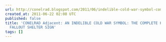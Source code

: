 ```yaml
---
url: http://conelrad.blogspot.com/2011/06/indelible-cold-war-symbol-complete.html
created_at: 2011-06-22 02:08 UTC
published: false
title: 'CONELRAD Adjacent: AN INDELIBLE COLD WAR SYMBOL: THE COMPLETE HISTORY OF THE
  FALLOUT SHELTER SIGN'
tags: []
---
```



